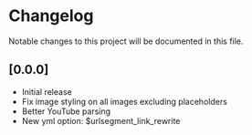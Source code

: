 # Changelog

Notable changes to this project will be documented in this file.

## [0.0.0]

- Initial release
- Fix image styling on all images excluding placeholders
- Better YouTube parsing
- New yml option: $urlsegment_link_rewrite

